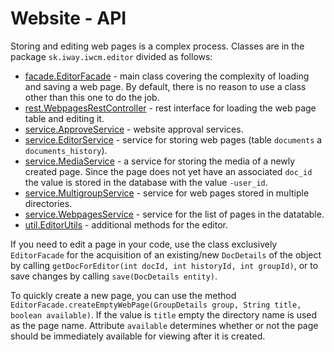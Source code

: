 # Website - API

Storing and editing web pages is a complex process. Classes are in the package `sk.iway.iwcm.editor` divided as follows:
- [facade.EditorFacade](../../../../javadoc/sk/iway/iwcm/editor/facade/EditorFacade.html) - main class covering the complexity of loading and saving a web page. By default, there is no reason to use a class other than this one to do the job.
- [rest.WebpagesRestController](../../../../javadoc/sk/iway/iwcm/editor/rest/WebpagesRestController.html) - rest interface for loading the web page table and editing it.
- [service.ApproveService](../../../../javadoc/sk/iway/iwcm/editor/service/ApproveService.html) - website approval services.
- [service.EditorService](../../../../javadoc/sk/iway/iwcm/editor/service/EditorService.html) - service for storing web pages (table `documents` a `documents_history`).
- [service.MediaService](../../../../javadoc/sk/iway/iwcm/editor/service/MediaService.html) - a service for storing the media of a newly created page. Since the page does not yet have an associated `doc_id` the value is stored in the database with the value `-user_id`.
- [service.MultigroupService](../../../../javadoc/sk/iway/iwcm/editor/service/MultigroupService.html) - service for web pages stored in multiple directories.
- [service.WebpagesService](../../../../javadoc/sk/iway/iwcm/editor/service/WebpagesService.html) - service for the list of pages in the datatable.
- [util.EditorUtils](../../../../javadoc/sk/iway/iwcm/editor/util/EditorUtils.html) - additional methods for the editor.

If you need to edit a page in your code, use the class exclusively `EditorFacade` for the acquisition of an existing/new `DocDetails` of the object by calling `getDocForEditor(int docId, int historyId, int groupId)`, or to save changes by calling `save(DocDetails entity)`.

To quickly create a new page, you can use the method `EditorFacade.createEmptyWebPage(GroupDetails group, String title, boolean available)`. If the value is `title` empty the directory name is used as the page name. Attribute `available` determines whether or not the page should be immediately available for viewing after it is created.
